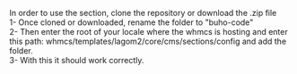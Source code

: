 In order to use the section, clone the repository or download the .zip file <br>
1- Once cloned or downloaded, rename the folder to "buho-code"<br>
2- Then enter the root of your locale where the whmcs is hosting and enter this path: whmcs/templates/lagom2/core/cms/sections/config and add the folder.<br>
3- With this it should work correctly.
